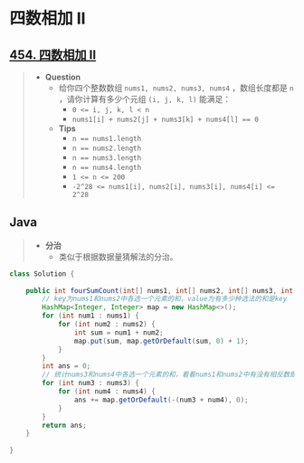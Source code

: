 # 四数相加 II

## [454. 四数相加 II](https://leetcode.cn/problems/4sum-ii/)

> - **Question**
>   - 给你四个整数数组 `nums1, nums2, nums3, nums4` ，数组长度都是 `n` ，请你计算有多少个元组 `(i, j, k, l)` 能满足：
>     - `0 <= i, j, k, l < n`
>     - `nums1[i] + nums2[j] + nums3[k] + nums4[l] == 0`
>   - **Tips**
>     - `n == nums1.length`
>     - `n == nums2.length`
>     - `n == nums3.length`
>     - `n == nums4.length`
>     - `1 <= n <= 200`
>     - `-2^28 <= nums1[i], nums2[i], nums3[i], nums4[i] <= 2^28`

## Java

> - **分治**
>   - 类似于根据数据量猜解法的分治。

```java
class Solution {
    
    public int fourSumCount(int[] nums1, int[] nums2, int[] nums3, int[] nums4) {
        // key为nums1和nums2中各选一个元素的和，value为有多少种选法的和是key
        HashMap<Integer, Integer> map = new HashMap<>();
        for (int num1 : nums1) {
            for (int num2 : nums2) {
                int sum = num1 + num2;
                map.put(sum, map.getOrDefault(sum, 0) + 1);
            }
        }
        int ans = 0;
        // 统计nums3和nums4中各选一个元素的和，看看nums1和nums2中有没有相反数即可
        for (int num3 : nums3) {
            for (int num4 : nums4) {
                ans += map.getOrDefault(-(num3 + num4), 0);
            }
        }
        return ans;
    }
    
}
```
